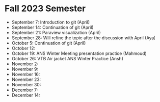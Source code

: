 # Fall 2023 Semester

- September 7: Introduction to git (April)
- September 14: Continuation of git (April)
- September 21: Paraview visualization (April)
- September 28: Will refine the topic after the discussion with April (Aya)
- October 5: Continuation of git (April)
- October 12:
- October 19: ANS Winter Meeting presentation practice (Mahmoud)
- October 26: VTB Air jacket ANS Winter Practice (Ansh)
- November 2:
- November 9:
- November 16:
- November 23:
- November 30:
- December 7:
- December 14:

